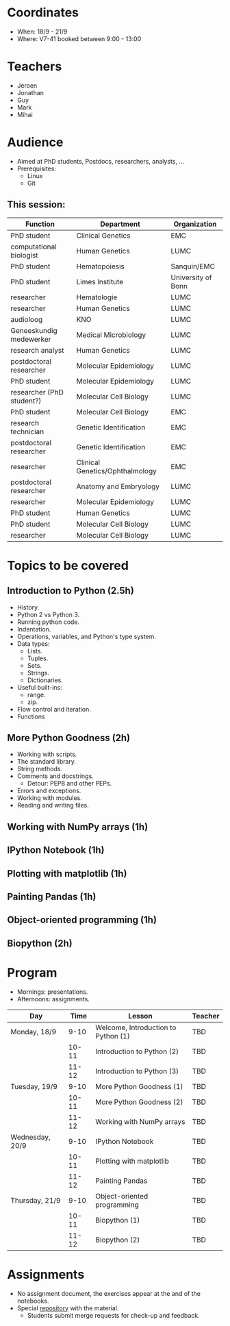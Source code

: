 # Coordinates
- When: 18/9 - 21/9
- Where: V7-41 booked between 9:00 - 13:00

# Teachers
- Jeroen
- Jonathan
- Guy
- Mark
- Mihai

# Audience

- Aimed at PhD students, Postdocs, researchers, analysts, ...
- Prerequisites:
  * Linux
  * Git

## This session:

| Function                  | Department                      | Organization       |
|---------------------------|---------------------------------|--------------------|
| PhD student               | Clinical Genetics               | EMC                |
| computational biologist   | Human Genetics                  | LUMC               |
| PhD student               | Hematopoiesis                   | Sanquin/EMC        |
| PhD student               | Limes Institute                 | University of Bonn |
| researcher                | Hematologie                     | LUMC               |
| researcher                | Human Genetics                  | LUMC               |
| audioloog                 | KNO                             | LUMC               |
| Geneeskundig medewerker   | Medical Microbiology            | LUMC               |
| research analyst          | Human Genetics                  | LUMC               |
| postdoctoral researcher   | Molecular Epidemiology          | LUMC               |
| PhD student               | Molecular Epidemiology          | LUMC               |
| researcher (PhD student?) | Molecular Cell Biology          | LUMC               |
| PhD student               | Molecular Cell Biology          | EMC                |
| research technician       | Genetic Identification          | EMC                |
| postdoctoral researcher   | Genetic Identification          | EMC                |
| researcher                | Clinical Genetics/Ophthalmology | EMC                |
| postdoctoral researcher   | Anatomy and Embryology          | LUMC               |
| researcher                | Molecular Epidemiology          | LUMC               |
| PhD student               | Human Genetics                  | LUMC               |
| PhD student               | Molecular Cell Biology          | LUMC               |
| researcher                | Molecular Cell Biology          | LUMC               |

# Topics to be covered

## Introduction to Python (2.5h)

- History.
- Python 2 vs Python 3.
- Running python code.
- Indentation.
- Operations, variables, and Python's type system.
- Data types:
  * Lists.
  * Tuples.
  * Sets.
  * Strings.
  * Dictionaries.
- Useful built-ins:
  * range.
  * zip.
- Flow control and iteration.
- Functions

## More Python Goodness (2h)

- Working with scripts.
- The standard library.
- String methods.
- Comments and docstrings.
  * Detour: PEP8 and other PEPs.
- Errors and exceptions.
- Working with modules.
- Reading and writing files.

## Working with NumPy arrays (1h)

## IPython Notebook (1h)

## Plotting with matplotlib (1h)

## Painting Pandas (1h)

## Object-oriented programming (1h)

## Biopython (2h)

# Program

- Mornings: presentations.
- Afternoons: assignments.

| Day             | Time  | Lesson                              | Teacher | 
|-----------------|-------|------------------------------------ |---------|
| Monday, 18/9    | 9-10  | Welcome, Introduction to Python (1) | TBD     | 
|                 | 10-11 | Introduction to Python (2)          | TBD     | 
|                 | 11-12 | Introduction to Python (3)          | TBD     | 
| Tuesday, 19/9   | 9-10  | More Python Goodness (1)            | TBD     | 
|                 | 10-11 | More Python Goodness (2)            | TBD     | 
|                 | 11-12 | Working with NumPy arrays           | TBD     | 
| Wednesday, 20/9 | 9-10  | IPython Notebook                    | TBD     | 
|                 | 10-11 | Plotting with matplotlib            | TBD     | 
|                 | 11-12 | Painting Pandas                     | TBD     | 
| Thursday, 21/9  | 9-10  | Object-oriented programming         | TBD     | 
|                 | 10-11 | Biopython (1)                       | TBD     | 
|                 | 11-12 | Biopython (2)                       | TBD     | 

# Assignments

- No assignment document, the exercises appear at the and of the notebooks.
- Special [repository](https://git.lumc.nl/courses/programming-course-assignments) with the material.
  * Students submit merge requests for check-up and feedback.


